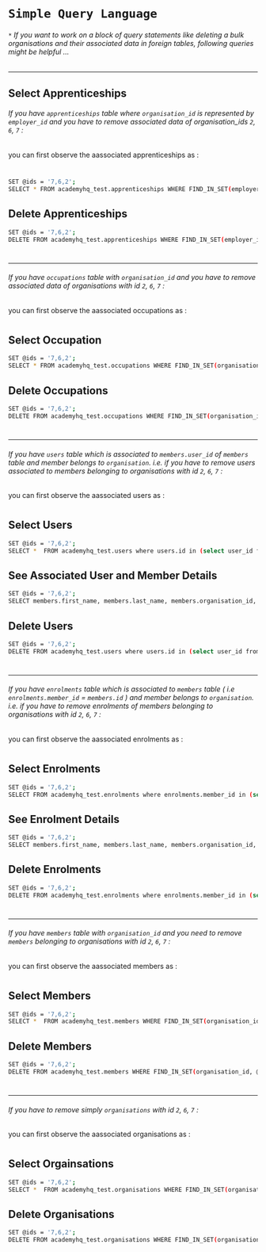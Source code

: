 # `Simple Query Language `
###### `*` If you want to work on a block of query statements like deleting a bulk organisations and their associated data in foreign tables, following queries might be helpful ...
***
## Select Apprenticeships
###### If you have `apprenticeships` table where `organisation_id` is represented by `employer_id` and you have to remove associated data of organisation_ids `2`, `6`, `7` :
you can first observe the aassociated apprenticeships as :
#
```sh
SET @ids = '7,6,2';
SELECT * FROM academyhq_test.apprenticeships WHERE FIND_IN_SET(employer_id, @ids);
```

## Delete Apprenticeships

```sh
SET @ids = '7,6,2';
DELETE FROM academyhq_test.apprenticeships WHERE FIND_IN_SET(employer_id, @ids);
```
#
#
#
***
###### If you have `occupations` table with `organisation_id` and you have to remove associated data of organisations with id `2`, `6`, `7` :
you can first observe the aassociated occupations as :
#
## Select Occupation

```sh
SET @ids = '7,6,2';
SELECT * FROM academyhq_test.occupations WHERE FIND_IN_SET(organisation_id, @ids);
```

## Delete Occupations

```sh
SET @ids = '7,6,2';
DELETE FROM academyhq_test.occupations WHERE FIND_IN_SET(organisation_id, @ids);
```
#
#
#
***
###### If you have `users` table which is associated to `members.user_id` of `members` table  and member belongs to `organisation`. i.e. if you have to remove users associated to members belonging to organisations with id `2`, `6`, `7` :
you can first observe the aassociated users as :
#
## Select Users

```sh
SET @ids = '7,6,2';
SELECT *  FROM academyhq_test.users where users.id in (select user_id from academyhq_test.members WHERE FIND_IN_SET(organisation_id, @ids));
```
## See Associated User and Member Details 

```sh
SET @ids = '7,6,2';
SELECT members.first_name, members.last_name, members.organisation_id, users.id as uid from users inner join members on users.id=members.user_id WHERE FIND_IN_SET(organisation_id,@ids);
```

## Delete Users

```sh
SET @ids = '7,6,2';
DELETE FROM academyhq_test.users where users.id in (select user_id from academyhq_test.members WHERE FIND_IN_SET(organisation_id, @ids));
```

#
#
#
***
###### If you have `enrolments` table which is associated to `members` table ( i.e `enrolments.member_id` = `members.id` )  and member belongs to `organisation`. i.e. if you have to remove enrolments of members belonging to organisations with id `2`, `6`, `7` :
you can first observe the aassociated enrolments as :
#

## Select Enrolments

```sh
SET @ids = '7,6,2';
SELECT FROM academyhq_test.enrolments where enrolments.member_id in (select id from academyhq_test.members WHERE FIND_IN_SET(organisation_id, @ids);
```
## See Enrolment Details 

```sh
SET @ids = '7,6,2';
SELECT members.first_name, members.last_name, members.organisation_id, enrolments.id as enrolment_id, enrolments.course_id as course_id from enrolments inner join members on members.id=enrolments.member_id WHERE FIND_IN_SET(organisation_id,@ids);
```

## Delete Enrolments

```sh
SET @ids = '7,6,2';
DELETE FROM academyhq_test.enrolments where enrolments.member_id in (select id from academyhq_test.members WHERE FIND_IN_SET(organisation_id, @ids);
```

#
#
#
***
###### If you have `members` table with `organisation_id` and you need to remove `members` belonging to organisations with id `2`, `6`, `7` :
you can first observe the aassociated members as :
#
## Select Members

```sh
SET @ids = '7,6,2';
SELECT *  FROM academyhq_test.members WHERE FIND_IN_SET(organisation_id, @ids);
```

## Delete Members

```sh
SET @ids = '7,6,2';
DELETE FROM academyhq_test.members WHERE FIND_IN_SET(organisation_id, @ids);
```

#
#
#
***
###### If you have to remove simply `organisations` with id `2`, `6`, `7` :
you can first observe the aassociated organisations as :
#
## Select Orgainsations

```sh
SET @ids = '7,6,2';
SELECT *  FROM academyhq_test.organisations WHERE FIND_IN_SET(organisation_id, @ids);
```

## Delete Organisations

```sh
SET @ids = '7,6,2';
DELETE FROM academyhq_test.organisations WHERE FIND_IN_SET(organisation_id, @ids);
```
